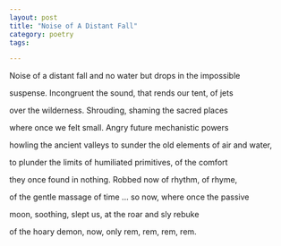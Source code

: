 ```yaml
---
layout: post
title: "Noise of A Distant Fall"
category: poetry
tags:

---
```


Noise of a distant fall and no water
but drops in the impossible

suspense. Incongruent the sound,
that rends our tent, of jets

over the wilderness. Shrouding,
shaming the sacred places

where once we felt small.
Angry future mechanistic powers

howling the ancient valleys to sunder
the old elements of air and water,

to plunder the limits of humiliated
primitives, of the comfort

they once found in nothing.
Robbed now of rhythm, of rhyme,

of the gentle massage of time ...
so now, where once the passive

moon, soothing, slept us,
at the roar and sly rebuke

of the hoary demon, now,
only rem, rem, rem, rem.

